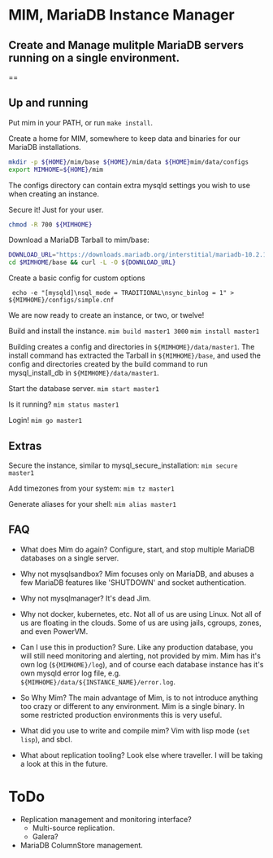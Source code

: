 # MIM, MariaDB Instance Manager
## Create and Manage mulitple MariaDB servers running on a single environment.
==

## Up and running
Put mim in your PATH, or run ```make install```.

Create a home for MIM, somewhere to keep data and binaries for our MariaDB installations.
```bash
mkdir -p ${HOME}/mim/base ${HOME}/mim/data ${HOME}mim/data/configs
export MIMHOME=${HOME}/mim
```
The configs directory can contain extra mysqld settings you wish to use when creating an instance.

Secure it! Just for your user.
```bash
chmod -R 700 ${MIMHOME}
```

Download a MariaDB Tarball to mim/base:
```bash
DOWNLOAD_URL="https://downloads.mariadb.org/interstitial/mariadb-10.2.14/bintar-linux-x86_64/mariadb-10.2.14-linux-x86_64.tar.gz"
cd $MIMHOME/base && curl -L -O ${DOWNLOAD_URL}
```

Create a basic config for custom options
```
 echo -e "[mysqld]\nsql_mode = TRADITIONAL\nsync_binlog = 1" > ${MIMHOME}/configs/simple.cnf
 ```

We are now ready to create an instance, or two, or twelve!

Build and install the instance.
```mim build master1 3000```
```mim install master1```

Building creates a config and directories in ```${MIMHOME}/data/master1```.
The install command has extracted the Tarball in ```${MIMHOME}/base```, and used the config and directories created by the build command to run mysql_install_db in ```${MIMHOME}/data/master1```.

Start the database server.
```mim start master1```

Is it running?
```mim status master1```

Login!
```mim go master1```


## Extras
Secure the instance, similar to mysql_secure_installation:
```mim secure master1```

Add timezones from your system:
```mim tz master1```

Generate aliases for your shell:
```mim alias master1```

## FAQ
* What does Mim do again?
Configure, start, and stop multiple MariaDB databases on a single server.

* Why not mysqlsandbox?
Mim focuses only on MariaDB, and abuses a few MariaDB features like 'SHUTDOWN' and socket authentication.

* Why not mysqlmanager?
It's dead Jim.

* Why not docker, kubernetes, etc.
Not all of us are using Linux.
Not all of us are floating in the clouds.
Some of us are using jails, cgroups, zones, and even PowerVM.

* Can I use this in production?
Sure. Like any production database, you will still need monitoring and alerting, not provided by mim.
Mim has it's own log (```${MIMHOME}/log```), and of course each database instance has it's own mysqld error log file, e.g. ```${MIMHOME}/data/${INSTANCE_NAME}/error.log```.

* So Why Mim?
The main advantage of Mim, is to not introduce anything too crazy or different to any environment.
Mim is a single binary.
In some restricted production environments this is very useful.

* What did you use to write and compile mim?
Vim with lisp mode (```set lisp```), and sbcl.

* What about replication tooling?
Look else where traveller. I will be taking a look at this in the future.

# ToDo
* Replication management and monitoring interface?
	* Multi-source replication.
	* Galera?
* MariaDB ColumnStore management.


